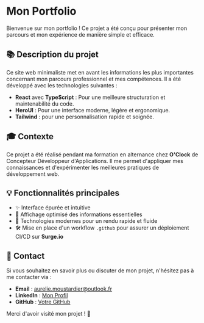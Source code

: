 # Mon Portfolio

Bienvenue sur mon portfolio ! Ce projet a été conçu pour présenter mon parcours et mon expérience de manière simple et efficace.

## 📚 Description du projet

Ce site web minimaliste met en avant les informations les plus importantes concernant mon parcours professionnel et mes compétences. Il a été développé avec les technologies suivantes :

- **React** avec **TypeScript** : Pour une meilleure structuration et maintenabilité du code.
- **HeroUI** : Pour une interface moderne, légère et ergonomique.
- **Tailwind** : pour une personnalisation rapide et soignée.

## 🎓 Contexte

Ce projet a été réalisé pendant ma formation en alternance chez **O'Clock** de Concepteur Développeur d'Applications. Il me permet d'appliquer mes connaissances et d'expérimenter les meilleures pratiques de développement web.

## 💡 Fonctionnalités principales

- ✨ Interface épurée et intuitive
- 📝 Affichage optimisé des informations essentielles
- 🌟 Technologies modernes pour un rendu rapide et fluide
- 🛠️ Mise en place d'un workflow `.github` pour assurer un déploiement CI/CD sur **Surge.io**

## 💬 Contact

Si vous souhaitez en savoir plus ou discuter de mon projet, n'hésitez pas à me contacter via :

- **Email** : aurelie.moustardier@outlook.fr
- **LinkedIn** : [Mon Profil](https://www.linkedin.com/in/aur%C3%A9lie-moustardier-7393672b2/)
- **GitHub** : [Votre GitHub](https://github.com/AurelieMous)

Merci d'avoir visité mon projet ! 🚀

